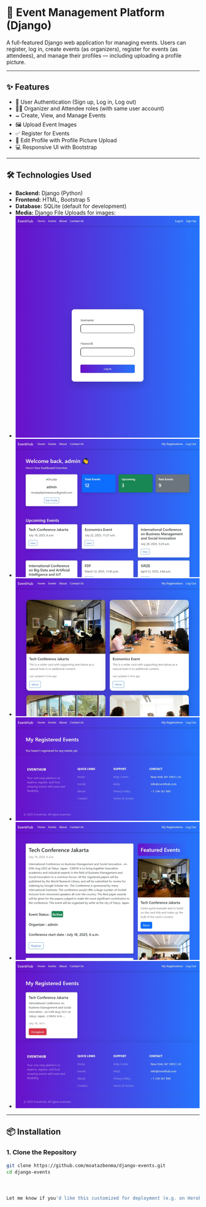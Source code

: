 # 🎉 Event Management Platform (Django)

A full-featured Django web application for managing events. Users can register, log in, create events (as organizers), register for events (as attendees), and manage their profiles — including uploading a profile picture.

---

## ✨ Features

- 🔐 User Authentication (Sign up, Log in, Log out)
- 🧑‍💼 Organizer and Attendee roles (with same user account)
- 🗕 Create, View, and Manage Events
- 🖼️ Upload Event Images
- ✅ Register for Events
- 👤 Edit Profile with Profile Picture Upload
- 💻 Responsive UI with Bootstrap

---

## 🛠️ Technologies Used

- **Backend:** Django (Python)
- **Frontend:** HTML, Bootstrap 5
- **Database:** SQLite (default for development)
- **Media:** Django File Uploads for images:
- ![Login](screenshots/login.jpeg)
- ![Dashboard](screenshots/Dashboard.jpeg)
- ![List Events](screenshots/List_Events.jpeg)
- ![Registered_Events](screenshots/Registered_Events.jpeg)
- ![Event Detail](screenshots/Event_detail.jpeg)
- ![Unregister](screenshots/Unregister.jpeg)

---

## 📦 Installation

### 1. Clone the Repository

```bash
git clone https://github.com/moatazbenma/django-events.git
cd django-events



Let me know if you'd like this customized for deployment (e.g. on Heroku or Render) or team collaboration.







